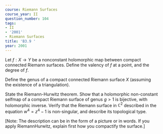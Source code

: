 ```yaml
---
course: Riemann Surfaces
course_year: II
question_number: 104
tags:
- II
- '2001'
- Riemann Surfaces
title: 'B3.9 '
year: 2001
---
```



Let $f: X \rightarrow Y$ be a nonconstant holomorphic map between compact connected Riemann surfaces. Define the valency of $f$ at a point, and the degree of $f$.

Define the genus of a compact connected Riemann surface $X$ (assuming the existence of a triangulation).

State the Riemann-Hurwitz theorem. Show that a holomorphic non-constant selfmap of a compact Riemann surface of genus $g>1$ is bijective, with holomorphic inverse. Verify that the Riemann surface in $\mathbb{C}^{2}$ described in the equation $w^{4}=z^{4}-1$ is non-singular, and describe its topological type.

[Note: The description can be in the form of a picture or in words. If you apply RiemannHurwitz, explain first how you compactify the surface.]
